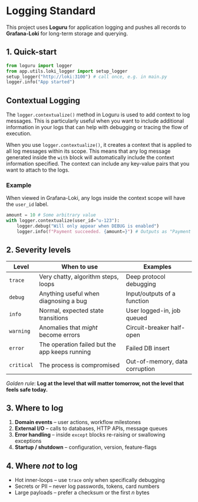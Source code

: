 # Logging Standard

This project uses **Loguru** for application logging and pushes all records to **Grafana-Loki** for long-term storage and querying.

## 1. Quick-start

```python
from loguru import logger
from app.utils.loki_logger import setup_logger
setup_logger("http://loki:3100") # call once, e.g. in main.py
logger.info("App started")
```

## Contextual Logging

The `logger.contextualize()` method in Loguru is used to add context to log messages. This is particularly useful when you want to include additional information in your logs that can help with debugging or tracing the flow of execution.

When you use `logger.contextualize()`, it creates a context that is applied to all log messages within its scope. This means that any log message generated inside the `with` block will automatically include the context information specified. The context can include any key-value pairs that you want to attach to the logs.

### Example
When viewed in Grafana-Loki, any logs inside the context scope will have the `user_id` label.

```python
amount = 10 # Some arbitrary value
with logger.contextualize(user_id="u-123"):
    logger.debug("Will only appear when DEBUG is enabled")
    logger.info(f"Payment succeeded. {amount=}") # Outputs as "Payment succeeded. amount=10"
```


## 2. Severity levels

| Level | When to use | Examples |
|-------|-------------|----------|
| `trace`  | Very chatty, algorithm steps, loops | Deep protocol debugging |
| `debug`  | Anything useful when diagnosing a bug | Input/outputs of a function |
| `info`   | Normal, expected state transitions | User logged-in, job queued |
| `warning`| Anomalies that *might* become errors | Circuit-breaker half-open |
| `error`  | The operation failed but the app keeps running | Failed DB insert |
| `critical`| The process is compromised | Out-of-memory, data corruption |

*Golden rule*: **Log at the level that will matter tomorrow, not the level that feels safe today.**

## 3. Where to log

1. **Domain events** – user actions, workflow milestones  
2. **External I/O** – calls to databases, HTTP APIs, message queues  
3. **Error handling** – inside `except` blocks re-raising or swallowing exceptions  
4. **Startup / shutdown** – configuration, version, feature-flags  

## 4. Where *not* to log

* Hot inner-loops – use `trace` only when specifically debugging  
* Secrets or PII – never log passwords, tokens, card numbers  
* Large payloads – prefer a checksum or the first *n* bytes  
